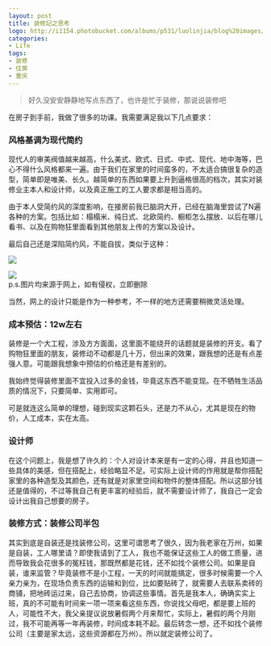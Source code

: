 ```yaml
---
layout: post
title: 装修記之思考
logo: http://i1154.photobucket.com/albums/p531/luolinjia/blog%20images/logo_zps0nz3pfja.png
categories:
- Life
tags:
- 装修
- 住房
- 重庆
---
```


> 好久没安安静静地写点东西了，也许是忙于装修，那说说装修吧  

在房子到手前，我做了很多的功课。我需要满足我以下几点要求：  

### 风格基调为现代简约   

现代人的审美阀值越来越高，什么美式、欧式、日式、中式、现代、地中海等，巴心不得什么风格都来一遍。由于我们在家里的时间蛮多的，不太适合搞很复杂的造型，简单即是唯美、长久。越简单的东西如果要上升到逼格很高的档次，其实对装修业主本人和设计师，以及真正施工的工人要求都是相当高的。  

由于本人受简约风的深度影响，在接房前我已脑洞大开，已经在脑海里尝试了N遍各种的方案。包括比如：榻榻米、纯日式、北欧简约、橱柜怎么摆放、以后在哪儿看书、以及在购物狂里面看到其他朋友上传的方案以及设计。  

最后自己还是深陷简约风，不能自拔，类似于这种：  

![](http://i1154.photobucket.com/albums/p531/luolinjia/middle_600x400-131712_v2_11381444281432318_33105f1eab7a9abcc618659b6ac752a1_zpspuie1dj1.jpg)

![](http://i1154.photobucket.com/albums/p531/luolinjia/middle_600x400-131712_v2_11381444281432318_33105f1eab7a9abcc618659b6ac752a1_zpspuie1dj1.jpg)  
p.s.图片均来源于网上，如有侵权，立即删除  

当然，网上的设计只能是作为一种参考，不一样的地方还需要稍微灵活处理。  

### 成本预估：12w左右  

装修是一个大工程，涉及方方面面，这里面不能绕开的话题就是装修的开支。看了购物狂里面的朋友，装修动不动都是几十万，但出来的效果，跟我想的还是有点差强人意。可能跟我想象中预估的价格还是有差别的。

我始终觉得装修里面不宜投入过多的金钱，毕竟这东西不能变现。在不牺牲生活品质的情况下，只要简单、实用即可。

可是就连这么简单的理想，碰到现实这颗石头，还是力不从心，尤其是现在的物价，人工成本，实在太高。  

### 设计师  

在这个问题上，我是想了许久的：个人对设计本来是有一定的心得，并且也知道一些具体的美感，但在搭配上，经验略显不足。可实际上设计师的作用就是帮你搭配家里的各种造型及其颜色，还有就是对家里空间和物件的整体搭配。所以这部分钱还是值得的，不过等我自己有更丰富的经验后，就不需要设计师了，我自己一定会设计出我自己想要的房子。


### 装修方式：装修公司半包  

其实到底是自装还是找装修公司，这里可谓思考了很久，因为我老家在万州，如果是自装，工人哪里请？即使我请到了工人，我也不能保证这些工人的做工质量，进而导致我会花很多的冤枉钱，那既然都是花钱，还不如找个装修公司。如果是自装，谁来监管？毕竟装修不是小工程，一天的时间就能搞定，很多时候需要一个人亲力亲为，在现场负责东西的运输和到位，比如要贴砖了，就需要人去联系卖砖的商铺，把地砖运过来，自己去协商，协调这些事情。首先是我本人，确确实实上班，真的不可能有时间来一项一项来看这些东西，你说找父母吧，都是要上班的人，可能性不大，我父亲提议说放暑假两个月来帮忙，实际上，暑假的两个月刚过，我不可能再等一年再装修，时间成本耗不起。最后转念一想，还不如找个装修公司（主要是家太远，这些资源都在万州）。所以就定装修公司了。